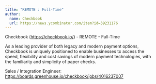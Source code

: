 ```yaml
---
title: "REMOTE : Full-Time"
author:
  name: Checkbook
  url: https://news.ycombinator.com/item?id=39231176
---
```

Checkbook (<a href="https:&#x2F;&#x2F;checkbook.io&#x2F;" rel="nofollow">https:&#x2F;&#x2F;checkbook.io&#x2F;</a>) - REMOTE - Full-Time

As a leading provider of both legacy and modern payment options, Checkbook is uniquely positioned to enable businesses to access the speed, flexibility and cost savings of modern payment technologies, with the familiarity and simplicity of paper checks.

Sales &#x2F; Integration Engineer: <a href="https:&#x2F;&#x2F;boards.greenhouse.io&#x2F;checkbook&#x2F;jobs&#x2F;4016237007" rel="nofollow">https:&#x2F;&#x2F;boards.greenhouse.io&#x2F;checkbook&#x2F;jobs&#x2F;4016237007</a>
